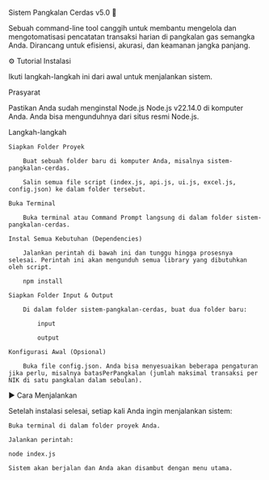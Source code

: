 Sistem Pangkalan Cerdas v5.0 🚀

Sebuah command-line tool canggih untuk membantu mengelola dan mengotomatisasi pencatatan transaksi harian di pangkalan gas semangka Anda. Dirancang untuk efisiensi, akurasi, dan keamanan jangka panjang.

⚙️ Tutorial Instalasi

Ikuti langkah-langkah ini dari awal untuk menjalankan sistem.

Prasyarat

Pastikan Anda sudah menginstal Node.js Node.js v22.14.0 di komputer Anda. Anda bisa mengunduhnya dari situs resmi Node.js.

Langkah-langkah

    Siapkan Folder Proyek

        Buat sebuah folder baru di komputer Anda, misalnya sistem-pangkalan-cerdas.

        Salin semua file script (index.js, api.js, ui.js, excel.js, config.json) ke dalam folder tersebut.

    Buka Terminal

        Buka terminal atau Command Prompt langsung di dalam folder sistem-pangkalan-cerdas.

    Instal Semua Kebutuhan (Dependencies)

        Jalankan perintah di bawah ini dan tunggu hingga prosesnya selesai. Perintah ini akan mengunduh semua library yang dibutuhkan oleh script.

        npm install

    Siapkan Folder Input & Output

        Di dalam folder sistem-pangkalan-cerdas, buat dua folder baru:

            input

            output

    Konfigurasi Awal (Opsional)

        Buka file config.json. Anda bisa menyesuaikan beberapa pengaturan jika perlu, misalnya batasPerPangkalan (jumlah maksimal transaksi per NIK di satu pangkalan dalam sebulan).

▶️ Cara Menjalankan

Setelah instalasi selesai, setiap kali Anda ingin menjalankan sistem:

    Buka terminal di dalam folder proyek Anda.

    Jalankan perintah:

    node index.js

    Sistem akan berjalan dan Anda akan disambut dengan menu utama.
